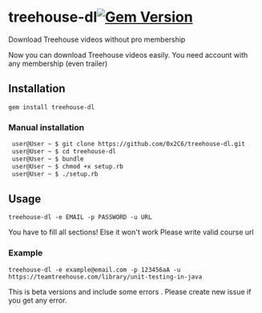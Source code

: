 # treehouse-dl[![Gem Version](https://badge.fury.io/rb/treehouse-dl.svg)](https://badge.fury.io/rb/treehouse-dl)
Download Treehouse videos without pro membership

Now you can download Treehouse videos easily. You need account with any membership (even trailer)

## Installation

```
gem install treehouse-dl
```

### Manual installation
```sh
 user@User ~ $ git clone https://github.com/0x2C6/treehouse-dl.git
 user@User ~ $ cd treehouse-dl
 user@User ~ $ bundle
 user@User ~ $ chmod +x setup.rb
 user@User ~ $ ./setup.rb
```


## Usage

```
treehouse-dl -e EMAIL -p PASSWORD -u URL
```



You have to fill all sections!
Else it won't work
Please write valid course url

### Example

```
treehouse-dl -e example@email.com -p 123456aA -u https://teamtreehouse.com/library/unit-testing-in-java
```

This is beta versions and include some errors . Please create new issue if you get any error.
